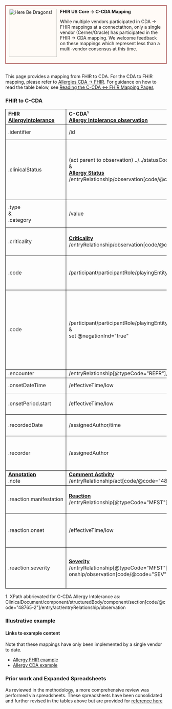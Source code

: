 <style>
td, th {
   border: 1px solid black!important;
   max-width:500px;
}
</style>

<div style="border: 1px solid maroon; padding: 10px; background-color: #fffbf7; min-height: 160px;">
  <img src="assets/images/dragon.png" width="150" style="float:left; mix-blend-mode: multiply; margin-right: 10px;" title="Here Be Dragons!" height="150">
  <b>FHIR US Core → C-CDA Mapping</b>
  <p class="warning">
    While multiple vendors participated in CDA → FHIR mappings at a connectathon, only a single vendor (Cerner/Oracle) has participated in the FHIR → CDA mapping. We welcome feedback on these mappings which represent less than a multi-vendor consensus at this time.
  </p>
</div>
<br/>

This page provides a mapping from FHIR to CDA. For the CDA to FHIR mapping, please refer to [Allergies CDA → FHIR](./CF-allergies.html). For guidance on how to read the table below, see [Reading the C-CDA ↔ FHIR Mapping Pages](./mappingGuidance.html)

### FHIR to C-CDA

|FHIR<br/>[AllergyIntolerance](http://hl7.org/fhir/us/core/STU4/StructureDefinition-us-core-allergyintolerance.html#profile)|C-CDA¹<br/>[Allergy Intolerance observation](https://hl7.org/cda/us/ccda/3.0.0/StructureDefinition-AllergyIntoleranceObservation.html)|Transform Steps|
|:----|:----|:----|
|.identifier|/id|[CDA id ↔ FHIR identifier](mappingGuidance.html#cda-id--fhir-identifier)|
|.clinicalStatus|(act parent to observation) ../../statusCode <br/>&<br />**[Allergy Status](https://hl7.org/cda/us/ccda/3.0.0/StructureDefinition-AllergyStatusObservation.html)**<br/>/entryRelationship/observation[code/@code="33999-4"]/value|[FHIR clinicalStatus → CDA Allergy Status Observation value](./ConceptMap-FC-AllergyStatus.html)<br/>For more information on how status is managed in Allergy Concern Act wrapper, refer to [C-CDA guidance, see 5.2.7.1](https://www.hl7.org/implement/standards/product_brief.cfm?product_id=447)|
|.type<br/>&<br/>.category|/value|[FHIR type → CDA value](ConceptMap-FC-AllergyIntoleranceType.html)<br/>[FHIR category → CDA value](ConceptMap-FC-AllergyIntoleranceCategory.html)|
|.criticality|**[Criticality](https://hl7.org/cda/us/ccda/3.0.0/StructureDefinition-CriticalityObservation.html)**<br/>/entryRelationship/observation[code/@code="82606-5"]/value|[CDA coding ↔ FHIR CodeableConcept](mappingGuidance.html#cda-coding--fhir-codeableconcept)<br/>[FHIR criticality → CDA Criticality value](ConceptMap-FC-Criticality.html)|
|.code|/participant/participantRole/playingEntity/code|**Constraint**: When FHIR concept is not a negated concept<br/>[CDA coding ↔ FHIR CodeableConcept](mappingGuidance.html#cda-coding--fhir-codeableconcept)|
|.code|/participant/participantRole/playingEntity/code or /value<br/>&<br/>set @negationInd="true"|**Constraint**: When FHIR concept represents general negated concept (e.g. no known allergy)<br/>[FHIR code → CDA No Known Allergy](ConceptMap-FC-NoKnownAllergies.html)<br/>In case where a specific refutation is coded (no latex allergy), use text or a mapped concept.|
|.encounter|/entryRelationship[@typeCode="REFR"]/act/id||
|.onsetDateTime|/effectiveTime/low|[CDA ↔ FHIR Time/Dates](mappingGuidance.html#cda--fhir-timedates)|
|.onsetPeriod.start|/effectiveTime/low|effectiveTime/high should not be mapped from onsetPeriod|
|.recordedDate|/assignedAuthor/time|These are not necessarily the same author|
|.recorder|/assignedAuthor|[CDA ↔ FHIR Provenance](mappingGuidance.html#cda--fhir-provenance)<br/>Time and author are not necessarily the same|
|**[Annotation](https://hl7.org/fhir/datatypes.html#Annotation)**<br/>.note|**[Comment Activity](https://hl7.org/cda/us/ccda/3.0.0/StructureDefinition-CommentActivity.html)**<br/>/entryRelationship/act[code/@code="48767-8"]/text||
|.reaction.manifestation|**[Reaction](https://hl7.org/cda/us/ccda/3.0.0/StructureDefinition-ReactionObservation.html)**<br/>/entryRelationship[@typeCode="MFST"]/observation/value|Both use SNOMED clinical findings with minor valueSet definition differences
|.reaction.onset|/effectiveTime/low|Constraint: This should only be used in event that AlleryIntolerance.onset was not available|
|.reaction.severity|**[Severity](https://hl7.org/cda/us/ccda/3.0.0/StructureDefinition-SeverityObservation.html)**<br/>/entryRelationship[@typeCode="MFST"]/observation/entryRelationship/observation[code/@code="SEV"]/value|[FHIR severity → CDA severity value ](ConceptMap-FC-Criticality.html)<br/>This should be nested in CDA within the respective allergic reaction observation|

1\. XPath abbrievated for C-CDA Allergy Intolerance as: <br/> ClinicalDocument/component/structuredBody/component/section[code/@code="48765-2"]/entry/act/entryRelationship/observation

### Illustrative example

#### Links to example content

Note that these mappings have only been implemented by a single vendor to date. 
* [Allergy FHIR example](./AllergyIntolerance-FC-allergy.html)
* [Allergy CDA example](./Binary-FC-allergy.html)

### Prior work and Expanded Spreadsheets

As reviewed in the methodology, a more comprehensive review was performed via spreadsheets. These spreadsheets have been consolidated and further revised in the tables above but are provided for [reference here](https://github.com/HL7/ccda-on-fhir/blob/master/mappings/FC/FHIR-CCDA%20Allergy.csv) 